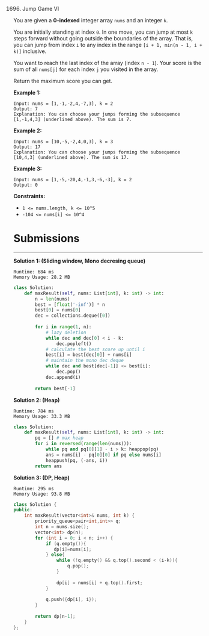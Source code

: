 1696. Jump Game VI

You are given a **0-indexed** integer array `nums` and an integer `k`.

You are initially standing at index `0`. In one move, you can jump at most `k` steps forward without going outside the boundaries of the array. That is, you can jump from index `i` to any index in the range `[i + 1, min(n - 1, i + k)]` inclusive.

You want to reach the last index of the array (index `n - 1`). Your score is the sum of all `nums[j]` for each index `j` you visited in the array.

Return the maximum score you can get.

 

**Example 1:**
```
Input: nums = [1,-1,-2,4,-7,3], k = 2
Output: 7
Explanation: You can choose your jumps forming the subsequence [1,-1,4,3] (underlined above). The sum is 7.
```

**Example 2:**
```
Input: nums = [10,-5,-2,4,0,3], k = 3
Output: 17
Explanation: You can choose your jumps forming the subsequence [10,4,3] (underlined above). The sum is 17.
```

**Example 3:**
```
Input: nums = [1,-5,-20,4,-1,3,-6,-3], k = 2
Output: 0
```

**Constraints:**

* `1 <= nums.length, k <= 10^5`
* `-104 <= nums[i] <= 10^4`

# Submissions
---
**Solution 1: (Sliding window, Mono decresing queue)**
```
Runtime: 684 ms
Memory Usage: 28.2 MB
```
```python
class Solution:
    def maxResult(self, nums: List[int], k: int) -> int:
        n = len(nums)
        best = [float('-inf')] * n
        best[0] = nums[0]
        dec = collections.deque([0])
        
        for i in range(1, n):
            # lazy deletion
            while dec and dec[0] < i - k:
                dec.popleft()
            # calculate the best score up until i
            best[i] = best[dec[0]] + nums[i]
            # maintain the mono dec deque
            while dec and best[dec[-1]] <= best[i]:
                dec.pop()
            dec.append(i)
            
        return best[-1]
```

**Solution 2: (Heap)**
```
Runtime: 784 ms
Memory Usage: 33.3 MB
```
```python
class Solution:
    def maxResult(self, nums: List[int], k: int) -> int:
        pq = [] # max heap 
        for i in reversed(range(len(nums))): 
            while pq and pq[0][1] - i > k: heappop(pq)
            ans = nums[i] - pq[0][0] if pq else nums[i]
            heappush(pq, (-ans, i))
        return ans
```

**Solution 3: (DP, Heap)**
```
Runtime: 295 ms
Memory Usage: 93.8 MB
```
```c++
class Solution {
public:
    int maxResult(vector<int>& nums, int k) {
        priority_queue<pair<int,int>> q;
        int n = nums.size();
        vector<int> dp(n);
        for (int i = 0; i < n; i++) {
            if (q.empty()){
               dp[i]=nums[i]; 
            } else{
                while (!q.empty() && q.top().second < (i-k)){
                    q.pop();
                }
                
                dp[i] = nums[i] + q.top().first;
            }
            
            q.push({dp[i], i});
        }
        
        return dp[n-1];
    }
};
```
